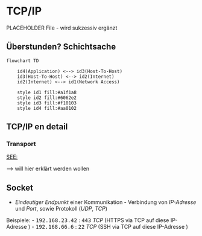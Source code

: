 # TCP/IP

PLACEHOLDER File - wird sukzessiv ergänzt

## Überstunden? Schichtsache
```mermaid
flowchart TD
    
    id4(Application) <--> id3(Host-To-Host)
    id3(Host-To-Host) <--> id2(Internet)
    id2(Internet) <--> id1(Network Access)
    
    style id1 fill:#a1f1a8
    style id2 fill:#6062e2
    style id3 fill:#f10103
    style id4 fill:#aa0102

```
## TCP/IP en detail


### <a name="transport">Transport</a>

[SEE:](https://de.wikipedia.org/wiki/Transmission_Control_Protocol)

--> will hier erklärt werden wollen








## <a name="socket">Socket</a>

- <em>Eindeutiger Endpunkt</em> einer Kommunikation -  Verbindung von <var>IP-Adresse</var> und <var>Port</var>, sowie Protokoll (<var>UDP</var>, <var>TCP</var>)

Beispiele:
    - <kbd>192.168.23.42</kbd> : <kbd>443</kbd> <var>TCP</var> (HTTPS via TCP auf diese IP-Adresse )
    - <kbd>192.168.66.6</kbd> : <kbd>22</kbd> <var>TCP</var> (SSH via TCP auf diese IP-Adresse )